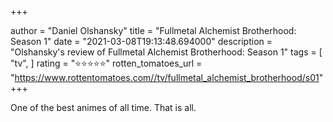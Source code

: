 +++

author = "Daniel Olshansky"
title = "Fullmetal Alchemist Brotherhood: Season 1"
date = "2021-03-08T19:13:48.694000"
description = "Olshansky's review of Fullmetal Alchemist Brotherhood: Season 1"
tags = [
    "tv",
]
rating = "⭐⭐⭐⭐⭐"
rotten_tomatoes_url = "https://www.rottentomatoes.com//tv/fullmetal_alchemist_brotherhood/s01"
+++

One of the best animes of all time. That is all.

